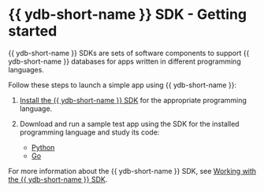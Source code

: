 # {{ ydb-short-name }} SDK - Getting started

{{ ydb-short-name }} SDKs are sets of software components to support {{ ydb-short-name }} databases for apps written in different programming languages.

Follow these steps to launch a simple app using {{ ydb-short-name }}:

1. [Install the {{ ydb-short-name }} SDK](../../reference/ydb-sdk/install.md) for the appropriate programming language.

1. Download and run a sample test app using the SDK for the installed programming language and study its code:
   * [Python](../../reference/ydb-sdk/example/python/index.md)
   * [Go](../../reference/ydb-sdk/example/go/index.md)

For more information about the {{ ydb-short-name }} SDK, see [Working with the {{ ydb-short-name }} SDK](../../reference/ydb-sdk/index.md).

